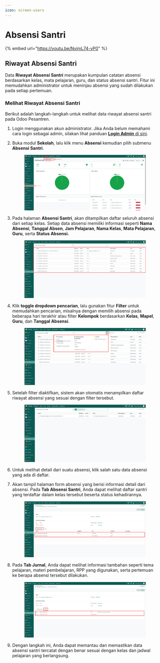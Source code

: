 ```yaml
---
icon: screen-users
---
```


# Absensi Santri

{% embed url="https://youtu.be/NvjmL74-yP0" %}

## Riwayat Absensi Santri

Data **Riwayat Absensi Santri** merupakan kumpulan catatan absensi berdasarkan kelas, mata pelajaran, guru, dan status absensi santri. Fitur ini memudahkan administrator untuk meninjau absensi yang sudah dilakukan pada setiap pertemuan.

### Melihat Riwayat Absensi Santri

Berikut adalah langkah-langkah untuk melihat data riwayat absensi santri pada Odoo Pesantren.

1. Login menggunakan akun administrator. Jika Anda belum memahami cara login sebagai admin, silakan lihat panduan [**Login Admin** di sini](../../panduan-login/login-admin.md).
2.  Buka modul **Sekolah**, lalu klik menu **Absensi** kemudian pilih submenu **Absensi Santri**.

    <figure><img src="../../.gitbook/assets/images-617.png" alt=""><figcaption></figcaption></figure>


3.  Pada halaman **Absensi Santri**, akan ditampilkan daftar seluruh absensi dari setiap kelas. Setiap data absensi memiliki informasi seperti **Nama Absensi**, **Tanggal Absen**, **Jam Pelajaran**, **Nama Kelas**, **Mata Pelajaran**, **Guru**, serta **Status Absensi.**

    <figure><img src="../../.gitbook/assets/images-618.png" alt=""><figcaption></figcaption></figure>


4.  Klik **toggle dropdown pencarian**, lalu gunakan fitur **Filter** untuk memudahkan pencarian, misalnya dengan memilih absensi pada beberapa hari terakhir atau filter **Kelompok** berdasarkan **Kelas**, **Mapel**, **Guru**, dan **Tanggal Absensi**.

    <figure><img src="../../.gitbook/assets/images-619.png" alt=""><figcaption></figcaption></figure>


5.  Setelah filter diaktifkan, sistem akan otomatis menampilkan daftar riwayat absensi yang sesuai dengan filter tersebut.

    <figure><img src="../../.gitbook/assets/images-620.png" alt=""><figcaption></figcaption></figure>


6. Untuk melihat detail dari suatu absensi, klik salah satu data absensi yang ada di daftar.&#x20;
7.  Akan tampil halaman form absensi yang berisi informasi detail dari absensi. Pada **Tab Absensi Santri**, Anda dapat melihat daftar santri yang terdaftar dalam kelas tersebut beserta status kehadirannya.

    <figure><img src="../../.gitbook/assets/images-621.png" alt=""><figcaption></figcaption></figure>


8.  Pada **Tab Jurnal**, Anda dapat melihat informasi tambahan seperti tema pelajaran, materi pembelajaran, RPP yang digunakan, serta pertemuan ke berapa absensi tersebut dilakukan.

    <figure><img src="../../.gitbook/assets/images-622.png" alt=""><figcaption></figcaption></figure>


9. Dengan langkah ini, Anda dapat memantau dan memastikan data absensi santri tercatat dengan benar sesuai dengan kelas dan jadwal pelajaran yang berlangsung.
